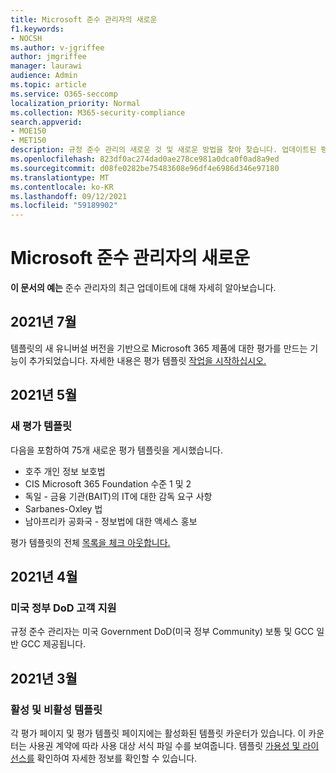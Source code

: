 ```yaml
---
title: Microsoft 준수 관리자의 새로운
f1.keywords:
- NOCSH
ms.author: v-jgriffee
author: jmgriffee
manager: laurawi
audience: Admin
ms.topic: article
ms.service: O365-seccomp
localization_priority: Normal
ms.collection: M365-security-compliance
search.appverid:
- MOE150
- MET150
description: 규정 준수 관리의 새로운 것 및 새로운 방법을 찾아 찾습니다. 업데이트된 평가, 새 평가 템플릿, 새 작업 등에 대해 읽어 읽습니다.
ms.openlocfilehash: 823df0ac274dad0ae278ce981a0dca0f0ad8a9ed
ms.sourcegitcommit: d08fe0282be75483608e96df4e6986d346e97180
ms.translationtype: MT
ms.contentlocale: ko-KR
ms.lasthandoff: 09/12/2021
ms.locfileid: "59189902"
---
```

# <a name="whats-new-in-microsoft-compliance-manager"></a>Microsoft 준수 관리자의 새로운

**이 문서의 예는** 준수 관리자의 최근 업데이트에 대해 자세히 알아보습니다.

## <a name="july-2021"></a>2021년 7월

템플릿의 새 유니버설 버전을 기반으로 Microsoft 365 제품에 대한 평가를 만드는 기능이 추가되었습니다. 자세한 내용은 평가 템플릿 [작업을 시작하십시오.](compliance-manager-templates.md)

## <a name="may-2021"></a>2021년 5월

### <a name="new-assessment-templates"></a>새 평가 템플릿

다음을 포함하여 75개 새로운 평가 템플릿을 게시했습니다.
- 호주 개인 정보 보호법
- CIS Microsoft 365 Foundation 수준 1 및 2
- 독일 - 금융 기관(BAIT)의 IT에 대한 감독 요구 사항
- Sarbanes-Oxley 법
- 남아프리카 공화국 - 정보법에 대한 액세스 홍보

평가 템플릿의 전체 [목록을 체크 아웃합니다.](compliance-manager-templates-list.md)

## <a name="april-2021"></a>2021년 4월

### <a name="support-for-us-government-dod-customers"></a>미국 정부 DoD 고객 지원

규정 준수 관리자는 미국 Government DoD(미국 정부 Community) 보통 및 GCC 일반 GCC 제공됩니다.

## <a name="march-2021"></a>2021년 3월

### <a name="active-and-inactive-templates"></a>활성 및 비활성 템플릿

각 평가 페이지 및 평가 템플릿 페이지에는 활성화된 템플릿 카운터가 있습니다. 이 카운터는 사용권 계약에 따라 사용 대상 서식 파일 수를 보여줍니다. 템플릿 [가용성 및 라이선스를](compliance-manager-templates.md#template-availability-and-licensing) 확인하여 자세한 정보를 확인할 수 있습니다.
